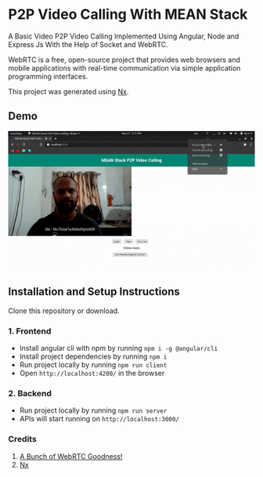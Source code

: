 # P2P Video Calling With MEAN Stack

A Basic Video P2P Video Calling Implemented Using Angular, Node and Express Js With the Help of Socket and WebRTC.

WebRTC is a free, open-source project that provides web browsers and mobile applications with real-time communication via simple application programming interfaces.

This project was generated using [Nx](https://nx.dev).

## Demo
![Demo](demo.gif)

## Installation and Setup Instructions

Clone this repository or download.

### 1. Frontend

-   Install angular cli with npm by running `npm i -g @angular/cli`
-   Install project dependencies by running `npm i`
-   Run project locally by running `npm run client`
-   Open `http://localhost:4200/` in the browser

### 2. Backend

-   Run project locally by running `npm run server`
-   APIs will start running on `http://localhost:3000/`

### Credits

1. [A Bunch of WebRTC Goodness!](https://www.youtube.com/watch?v=BpN6ZwFjbCY&list=PLK0STOMCFms4nXm1bRUdjhPg0coxI2U6h)
2. [Nx](https://nx.dev)
